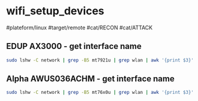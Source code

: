 # wifi_setup_devices
#plateform/linux #target/remote #cat/RECON #cat/ATTACK

## EDUP AX3000 - get interface name
```bash
sudo lshw -C network | grep -B5 mt7921u | grep wlan | awk '{print $3}'
```

## Alpha AWUS036ACHM - get interface name
```bash
sudo lshw -C network | grep -B5 mt76x0u | grep wlan | awk '{print $3}'
```
